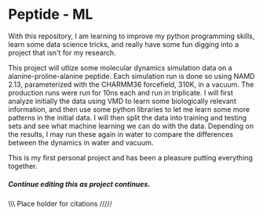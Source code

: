 # Peptide - ML

With this repository, I am learning to improve my python programming skills, learn some data science tricks, and really have some fun digging into a project that isn't for my research. 

This project will utlize some molecular dynamics simulation data on a alanine-proline-alanine peptide. Each simulation run is done so using NAMD 2.13, parameterized with the CHARMM36 forcefield, 310K, in a vacuum. The production runs were run for 10ns each and run in triplicate. I will first analyze initially the data using VMD to learn some biologically relevant information, and then use some python libraries to let me learn some more patterns in the initial data. I will then split the data into training and testing sets and see what machine learning we can do with the data. Depending on the results, I may run these again in water to compare the differences between the dynamics in water and vacuum.

This is my first personal project and has been a pleasure putting everything together. 

##### Continue editing this as project continues. #####

\\\\\ Place holder for citations /////
